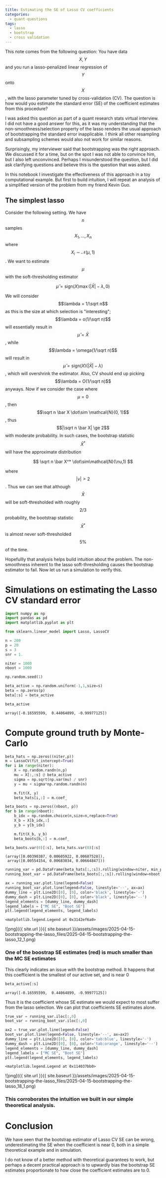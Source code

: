 ```yaml
---
title: Estimating the SE of Lasso CV coefficients
categories: 
  - quant-questions
tags: 
  - lasso
  - bootstrap
  - cross validation
---
```


<!-- # Estimating the SE of Lasso CV coefficients -->

This note comes from the following question: You have data $$X, Y$$ and you run a lasso-penalized linear regression of $$Y$$ onto $$X$$, with the lasso parameter tuned by cross-validation (CV). The question is how would you estimate the standard error (SE) of the coefficient estimates from this procedure?

I was asked this question as part of a quant research stats virtual interview. I did not have a good answer for this, as it was my understanding that the non-smoothness/selection property of the lasso renders the usual approach of bootstrapping the standard error inapplicable. I think all other resampling and subsampling schemes would also not work for similar reasons.

Surprisingly, my interviewer said that bootstrapping was the right approach. We discussed it for a time, but on the spot I was not able to convince him, but I also left unconvinced. Perhaps I misunderstood the question, but I did ask clarifying questions and believe this is the question that was asked.

In this notebook I investigate the effectiveness of this approach in a toy computational example. But first to build intuition, I will repeat an analysis of a simplified version of the problem from my friend Kevin Guo.

## The simplest lasso

Consider the following setting. We have $$n$$ samples $$X_1,\dots, X_n$$ where $$X_i \sim \mathcal{N}(\mu,1)$$. We want to estimate $$\mu$$ with the soft-thresholding estimator 

$$
\hat\mu = \mathrm{sign}(X)\max(|\bar X| - \lambda, 0)
$$ 

We will consider $$\lambda = 1/\sqrt n$$ as this is the size at which selection is "interesting"; $$\lambda = o(1/\sqrt n)$$ will essentially result in $$\hat \mu = \bar X$$, 
while $$\lambda = \omega(1/\sqrt n)$$ 
will result in $$\hat\mu = \mathrm{sign}(X)(|\bar X| - \lambda)$$, 
which will overshrink the estimator. Also, CV should end up picking $$\lambda = O(1/\sqrt n)$$ anyways.
Now if we consider the case where $$\mu=0$$, 
then $$\sqrt n \bar X \dot\sim \mathcal{N}(0, 1)$$, 
thus $$|\sqrt n \bar X| \ge 2$$ with moderate probability. 
In such cases, the bootstrap statistic $$\bar X^*$$ will have the approximate distribution

$$
\sqrt n \bar X^* \dot\sim\mathcal{N}(\nu,1)
$$

where $$|\nu| > 2$$. Thus we can see that although $$\bar X$$ will be soft-thresholded with roughly $$2/3$$ probability, 
the bootstrap statistic $$\bar X^*$$ is almost never soft-thresholded $$5\%$$ of the time.

Hopefullly that analysis helps build intuition about the problem. The non-smoothness inherent to the lasso soft-thresholding causes the bootstrap estimator to fail. Now let us run a simulation to verify this.

# Simulations on estimating the Lasso CV standard error


```python
import numpy as np
import pandas as pd
import matplotlib.pyplot as plt

from sklearn.linear_model import Lasso, LassoCV
```


```python
n = 200
p = 20
s = 3
snr = 1.

niter = 1000
nboot = 1000
```


```python
np.random.seed(1)
```


```python
beta_active = np.random.uniform(-1,1,size=s)
beta = np.zeros(p)
beta[:s] = beta_active
```


```python
beta_active
```




    array([-0.16595599,  0.44064899, -0.99977125])



# Compute ground truth by Monte-Carlo


```python
beta_hats = np.zeros((niter,p))
m = LassoCV(fit_intercept=True)
for i in range(niter):
    X = np.random.randn(n,p)
    mu = X[:,:s] @ beta_active
    sigma = np.sqrt(np.var(mu) / snr)
    y = mu + sigma*np.random.randn(n)

    m.fit(X, y)
    beta_hats[i,:] = m.coef_
```


```python
beta_boots = np.zeros((nboot, p))
for b in range(nboot):
    b_idx = np.random.choice(n,size=n,replace=True)
    X_b = X[b_idx,:]
    y_b = y[b_idx]

    m.fit(X_b, y_b)
    beta_boots[b,:] = m.coef_
```


```python
beta_boots.var(0)[:s], beta_hats.var(0)[:s]
```




    (array([0.00390387, 0.00605922, 0.00687528]),
     array([0.00554154, 0.00683034, 0.00664847]))




```python
running_var = pd.DataFrame(beta_hats[:,:s]).rolling(window=niter, min_periods=5).var()
running_boot_var = pd.DataFrame(beta_boots[:,:s]).rolling(window=nboot, min_periods=5).var()
```


```python
ax = running_var.plot.line(legend=False)
running_boot_var.plot.line(legend=False, linestyle='--', ax=ax)
dummy_line = plt.Line2D([0], [0], color='black', linestyle='-')
dummy_dash = plt.Line2D([0], [0], color='black', linestyle='--')
legend_elements = [dummy_line, dummy_dash]
legend_labels = ["MC SE", "Boot SE"]
plt.legend(legend_elements, legend_labels)
```




    <matplotlib.legend.Legend at 0x3142ef6a0>




    
![png]({{ site.url }}{{ site.baseurl }}/assets/images/2025-04-15-bootstrapping-the-lasso_files/2025-04-15-bootstrapping-the-lasso_12_1.png)
    


### One of the boostrap SE estimates (red) is much smaller than the MC SE estimates

This clearly indicates an issue with the bootstrap method. It happens that this coefficient is the smallest of our active set, and is near 0


```python
beta_active[:s]
```




    array([-0.16595599,  0.44064899, -0.99977125])



Thus it is the coefficient whose SE estimate we would expect to most suffer from the lasso selection. We can plot that coefficients SE estimates alone.




```python
true_var = running_var.iloc[:,0]
boot_var = running_boot_var.iloc[:,0]
```


```python
ax2 = true_var.plot.line(legend=False)
boot_var.plot.line(legend=False, linestyle='--', ax=ax2)
dummy_line = plt.Line2D([0], [0], color='tab:blue', linestyle='-')
dummy_dash = plt.Line2D([0], [0], color='tab:orange', linestyle='--')
legend_elements = [dummy_line, dummy_dash]
legend_labels = ["MC SE", "Boot SE"]
plt.legend(legend_elements, legend_labels)
```




    <matplotlib.legend.Legend at 0x114037bb0>




    
![png]({{ site.url }}{{ site.baseurl }}/assets/images/2025-04-15-bootstrapping-the-lasso_files/2025-04-15-bootstrapping-the-lasso_18_1.png)
    


### This corroborates the intuition we built in our simple theoretical analysis.

# Conclusion

We have seen that the bootstrap estimator of Lasso CV SE can be wrong, underestimating the SE when the coefficient is near 0, both in a simple theoretical example and in simulation. 

I do not know of a better method with theoretical guarantees to work, but perhaps a decent practical approach is to upwardly bias the bootstrap SE estimates proportionate to how close the coefficient estimates are to 0.
